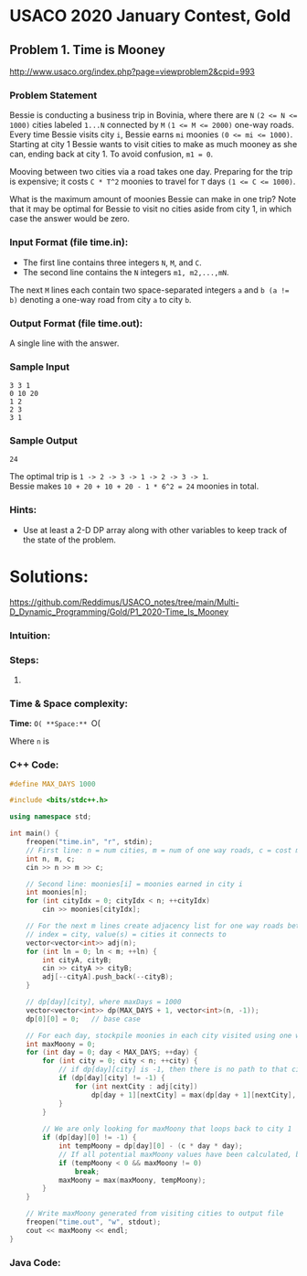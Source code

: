 # USACO 2020 January Contest, Gold
## Problem 1. Time is Mooney

http://www.usaco.org/index.php?page=viewproblem2&cpid=993

### Problem Statement

Bessie is conducting a business trip in Bovinia, where there are `N` `(2 <= N <= 1000)` cities labeled `1...N`
connected by `M` `(1 <= M <= 2000)` one-way roads. Every time Bessie visits city `i`,
Bessie earns `mi` moonies `(0 <= mi <= 1000)`. Starting at city 1 Bessie wants to visit cities to make as much mooney as she can, ending back at city 1. To avoid confusion, `m1 = 0`.

Mooving between two cities via a road takes one day. Preparing for the trip is expensive; it costs `C * T^2`
moonies to travel for `T` days `(1 <= C <= 1000)`.

What is the maximum amount of moonies Bessie can make in one trip? Note that it may be optimal for Bessie to visit no cities aside from city 1, in which case the answer would be zero.

### Input Format (file time.in):

- The first line contains three integers `N`, `M`, and `C`.
- The second line contains the `N` integers `m1, m2,...,mN`.

The next `M` lines each contain two space-separated integers `a` and `b (a != b)` denoting a one-way road from city `a` to city `b`.

### Output Format (file time.out):

A single line with the answer.

### Sample Input

```
3 3 1
0 10 20
1 2
2 3
3 1
```

### Sample Output

```
24
```

The optimal trip is `1 -> 2 -> 3 -> 1 -> 2 -> 3 -> 1`.  
Bessie makes `10 + 20 + 10 + 20 - 1 * 6^2 = 24` moonies in total.

### Hints:
- Use at least a 2-D DP array along with other variables to keep track of the state of the problem.


# Solutions:

https://github.com/Reddimus/USACO_notes/tree/main/Multi-D_Dynamic_Programming/Gold/P1_2020-Time_Is_Mooney

### Intuition:

### Steps:
1. 

### Time & Space complexity:
**Time:** `O(
**Space:** `O(

Where `n` is 

### C++ Code:
```cpp
#define MAX_DAYS 1000

#include <bits/stdc++.h>

using namespace std;

int main() {
	freopen("time.in", "r", stdin);
	// First line: n = num cities, m = num of one way roads, c = cost multiplier
	int n, m, c;
	cin >> n >> m >> c;

    // Second line: moonies[i] = moonies earned in city i
	int moonies[n];
	for (int cityIdx = 0; cityIdx < n; ++cityIdx)
		cin >> moonies[cityIdx];

	// For the next m lines create adjacency list for one way roads between cities
	// index = city, value(s) = cities it connects to
	vector<vector<int>> adj(n);
	for (int ln = 0; ln < m; ++ln) {
		int cityA, cityB;
		cin >> cityA >> cityB;
		adj[--cityA].push_back(--cityB);
	}

    // dp[day][city], where maxDays = 1000
	vector<vector<int>> dp(MAX_DAYS + 1, vector<int>(n, -1));
	dp[0][0] = 0;   // base case

	// For each day, stockpile moonies in each city visited using one way roads
	int maxMoony = 0;
	for (int day = 0; day < MAX_DAYS; ++day) {
		for (int city = 0; city < n; ++city) {
			// if dp[day][city] is -1, then there is no path to that city
			if (dp[day][city] != -1) {
				for (int nextCity : adj[city])
					dp[day + 1][nextCity] = max(dp[day + 1][nextCity], dp[day][city] + moonies[nextCity]);
			}
		}
		
		// We are only looking for maxMoony that loops back to city 1
		if (dp[day][0] != -1) {
			int tempMoony = dp[day][0] - (c * day * day);
			// If all potential maxMoony values have been calculated, break
			if (tempMoony < 0 && maxMoony != 0)
				break;
			maxMoony = max(maxMoony, tempMoony);
		}
	}

	// Write maxMoony generated from visiting cities to output file
	freopen("time.out", "w", stdout);
	cout << maxMoony << endl;
}
```

### Java Code:
```java
```
